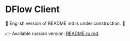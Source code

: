 # DFlow Client

🚧 English version of README.md is under construction. 🚧

👉 Available russian version: [README.ru.md](README.ru.md).
